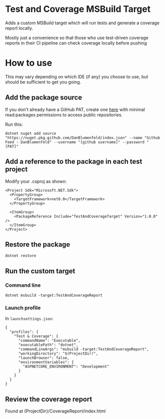 # Test and Coverage MSBuild Target

Adds a custom MSBuild target which will run tests and generate a coverage report locally.

Mostly just a convenience so that those who use test-driven coverage reports in their CI pipeline can check coverage locally before pushing

# How to use

This may vary depending on which IDE (if any) you choose to use, but should be sufficient to get you going.

## Add the package source
If you don't already have a GitHub PAT, create one [here](https://github.com/settings/tokens) with minimal read:packages permissions to access public repositories.

Run this:
```
dotnet nuget add source "https://nuget.pkg.github.com/DanBlumenfeld/index.json" --name "Github Feed - DanBlumenfeld" --username "[github username]" --password "[PAT]"
```

## Add a reference to the package in each test project
Modify your .csproj as shown:

```
<Project Sdk="Microsoft.NET.Sdk">
  <PropertyGroup>
    <TargetFramework>net8.0</TargetFramework>
  </PropertyGroup>

  <ItemGroup>
    <PackageReference Include="TestAndCoverageTarget" Version="1.0.0" />
  </ItemGroup>
</Project>
```

## Restore the package
`dotnet restore`

## Run the custom target

### Command line
`dotnet msbuild -target:TestAndCoverageReport`

### Launch profile
In `launchsettings.json`:
```
{
  "profiles": {
    "Test & Coverage": {
      "commandName": "Executable",
      "executablePath": "dotnet",
      "commandLineArgs": "msbuild -target:TestAndCoverageReport",
      "workingDirectory": "$(ProjectDir)",
      "launchBrowser": false,
      "environmentVariables": {
        "ASPNETCORE_ENVIRONMENT": "Development"
      }
    }
  }
}
```

## Review the coverage report
Found at {ProjectDir}/CoverageReport/index.html

